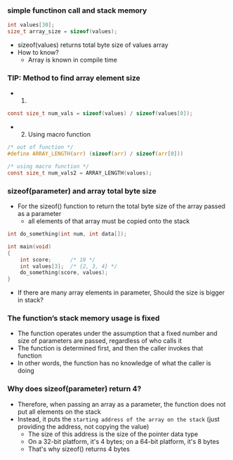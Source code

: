 ### simple functinon call and stack memory
```c
int values[30];
size_t array_size = sizeof(values);
```
- sizeof(values) returns total byte size of values array
- How to know?
    - Array is known in compile time


### TIP: Method to find array element size
- 1. 
```c
const size_t num_vals = sizeof(values) / sizeof(values[0]);
```
- 2. Using macro function
```c
/* out of function */
#define ARRAY_LENGTH(arr) (sizeof(arr) / sizeof(arr[0]))

/* using macro function */
const size_t num_vals2 = ARRAY_LENGTH(values);
```


### sizeof(parameter) and array total byte size
- For the sizeof() function to return the total byte size of the array passed as a parameter
    - all elements of that array must be copied onto the stack
```c
int do_something(int num, int data[]);

int main(void)
{
    int score;      /* 10 */
    int values[3];  /* {2, 3, 4} */
    do_something(score, values);
}
```
- If there are many array elements in parameter, Should the size is bigger in stack?


### The function’s stack memory usage is fixed
- The function operates under the assumption that a fixed number and size of parameters are passed, regardless of who calls it
- The function is determined first, and then the caller invokes that function
- In other words, the function has no knowledge of what the caller is doing


### Why does sizeof(parameter) return 4?
- Therefore, when passing an array as a parameter, the function does not put all elements on the stack
- Instead, it puts the `starting address of the array on the stack` (just providing the address, not copying the value)
    - The size of this address is the size of the pointer data type
    - On a 32-bit platform, it's 4 bytes; on a 64-bit platform, it's 8 bytes
    - That's why sizeof() returns 4 bytes